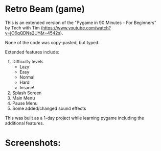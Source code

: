 # Retro Beam (game)

This is an extended version of the "Pygame in 90 Minutes - For Beginners" by Tech with Tim (https://www.youtube.com/watch?v=jO6qQDNa2UY&t=4542s).

None of the code was copy-pasted, but typed.

Extended features include:
  1. Difficulty levels
      - Lazy
      - Easy
      - Normal
      - Hard
      - Insane!
  2. Splash Screen
  3. Main Menu
  4. Pause Menu
  5. Some added/changed sound effects

This was built as a 1-day project while learning pygame including the additional features.

# Screenshots:
<img href="https://github.com/oron-sinaa/Retro-Beam_game/blob/main/Screenshots/Screenshot%20(1).png">
